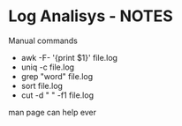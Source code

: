 # Log Analisys - NOTES

Manual commands
- awk -F- '{print $1}' file.log
- uniq -c file.log
- grep "word" file.log
- sort file.log
- cut -d " " -f1 file.log

man page can help ever
